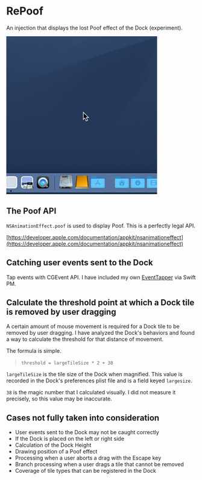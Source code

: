 # RePoof
An injection that displays the lost Poof effect of the Dock (experiment).

![](./poof-on-dock.gif)

## The Poof API

`NSAnimationEffect.poof` is used to display Poof. This is a perfectly legal API.

[https://developer.apple.com/documentation/appkit/nsanimationeffect](https://developer.apple.com/documentation/appkit/nsanimationeffect)


## Catching user events sent to the Dock

Tap events with CGEvent API. I have included my own [EventTapper](https://github.com/usagimaru/EventTapper) via Swift PM.


## Calculate the threshold point at which a Dock tile is removed by user dragging

A certain amount of mouse movement is required for a Dock tile to be removed by user dragging. I have analyzed the Dock's behaviors and found a way to calculate the threshold for that distance of movement.

The formula is simple.

> `threshold = largeTileSize * 2 + 38`

`largeTileSize` is the tile size of the Dock when magnified. This value is recorded in the Dock's preferences plist file and is a field keyed `largesize`.

`38` is the magic number that I calculated visually. I did not measure it precisely, so this value may be inaccurate.


## Cases not fully taken into consideration

- User events sent to the Dock may not be caught correctly
- If the Dock is placed on the left or right side
- Calculation of the Dock Height
- Drawing position of a Poof effect
- Processing when a user aborts a drag with the Escape key
- Branch processing when a user drags a tile that cannot be removed
- Coverage of tile types that can be registered in the Dock
